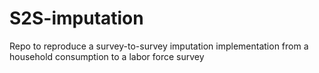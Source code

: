 # S2S-imputation
Repo to reproduce a survey-to-survey imputation implementation from a household consumption to a labor force survey
